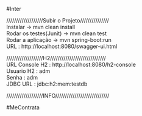 #Inter


///////////////////Subir o Projeto///////////////                                                                                                  
Instalar -> mvn clean install                                                                            
Rodar os testes(Junit) -> mvn clean test                                                                       
Rodar a aplicação -> mvn spring-boot:run                                                                                         
URL : http://localhost:8080/swagger-ui.html                                                                                


///////////////////H2/////////////////////////////                                                                   
URL Console H2 : http://localhost:8080/h2-console                                                                
Usuario H2 : adm                                                                        
Senha : adm                                                                                             
JDBC URL : jdbc:h2:mem:testdb                                                                                           


///////////////////INFO////////////////////////////


#MeContrata